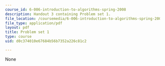 ```yaml
---
course_id: 6-006-introduction-to-algorithms-spring-2008
description: Handout 3 containing Problem set 1.
file_location: /coursemedia/6-006-introduction-to-algorithms-spring-2008/d0c374010e67684b56b7352a226c81c2_ps1.pdf
file_type: application/pdf
layout: pdf
title: Problem set 1
type: course
uid: d0c374010e67684b56b7352a226c81c2

---
```

None